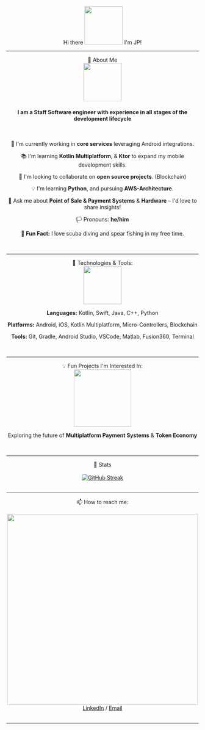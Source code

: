 <div id="header" align="center">
  Hi there  
  <img src="https://i.giphy.com/media/v1.Y2lkPTc5MGI3NjExNjY5bTJwNGdhY3Awd2NmODFuOWx1cTkxYXVnZGJ1ams4cGw5bjhzaSZlcD12MV9pbnRlcm5hbF9naWZfYnlfaWQmY3Q9cw/xT9IgB5Q6QYqarxeIU/giphy.gif" width="100">
  I'm JP!
</div>
<hr>
<div id="about me" align="center">
  🚀 About Me
<br>
  <img src="https://i.giphy.com/media/v1.Y2lkPTc5MGI3NjExNzA5dXVkMWJrdXowZGZ6aXd5OWNxcnFrMjdvbjM3MWhzanFiN3ptbyZlcD12MV9pbnRlcm5hbF9naWZfYnlfaWQmY3Q9cw/k3V2wgKkOPLPgwcXvq/giphy.gif" width="100">
<br>
<h4>
  I am a Staff Software engineer with experience in all stages of the development lifecycle 
</h4>
<br>
  <p>🔨 I'm currently working in <b>core services</b> leveraging Android integrations.</p>
  <p>📚 I'm learning <b>Kotlin Multiplatform</b>, & <b>Ktor</b> to expand my mobile development skills.<p>
  <p>🤝 I'm looking to collaborate on <b>open source projects</b>. (Blockchain)<p>
  <p>💡 I'm learning <b>Python</b>, and pursuing <b>AWS-Architecture</b>.<p>
  <p>💬 Ask me about <b>Point of Sale & Payment Systems</b> & <b>Hardware</b> – I'd love to share insights!<p>
  <p>🏳️ Pronouns: <b>he/him</b><p>
  <p>🤿 <b>Fun Fact:</b> I love scuba diving and spear fishing in my free time.<p>
</div>
<br>
<hr>
<div id="Tech and tools" align="center">
  🔧 Technologies & Tools:
  <br>
  <img src="https://media.giphy.com/media/SEj41wXuf54ClRlu6x/giphy.gif" width="100">
  <br>
  <p><b>Languages:</b> Kotlin, Swift, Java, C++, Python</p>
  <p><b>Platforms:</b> Android, iOS, Kotlin Multiplatform, Micro-Controllers, Blockchain</p>
  <p><b>Tools:</b> Git, Gradle, Android Studio, VSCode, Matlab, Fusion360, Terminal</p>
</div>
<br>
<hr>
<div id="fun projects" align="center">
💡 Fun Projects I'm Interested In:
  <br>
  <img src="https://i.giphy.com/media/v1.Y2lkPTc5MGI3NjExYnFzbW96ZHJ6Y3V0bDZ3YW5sdWVibzZwam1id3NvczJjeXpsbWk4ciZlcD12MV9pbnRlcm5hbF9naWZfYnlfaWQmY3Q9Zw/leJ1zbov8L3qayn8jb/giphy.gif" width="150">
  <br>
  <p>Exploring the future of <b>Multiplatform Payment Systems</b> & <b>Token Economy</b></p>
</div>
<br>
<hr>
<div id="stats" align="center">
  🤖 Stats
  <br><br>
  <a href="https://git.io/streak-stats"><img src="https://github-readme-streak-stats.herokuapp.com?user=jpmuedano&theme=gruvbox-duo&date_format=M%20j%5B%2C%20Y%5D" alt="GitHub Streak" /></a>
</div>
<br>
<hr>
<div id="how to reach me" align="center">
  📫 How to reach me:
  <br><br>
  <div align="center">
    <img src="https://user-images.githubusercontent.com/74038190/212749447-bfb7e725-6987-49d9-ae85-2015e3e7cc41.gif" width="500">
  </div>
  <a href="https://www.linkedin.com/in/paixmuedano/">LinkedIn</a>
   / 
  <a href="mailto:jp.muedano@spoton.com">Email</a>
</div>
<br>
<hr>

